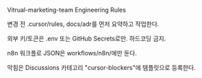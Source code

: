 
Vitrual-marketing-team Engineering Rules

변경 전 .cursor/rules, docs/adr를 먼저 요약하고 작업한다.

외부 키/토큰은 .env 또는 GitHub Secrets로만. 하드코딩 금지.

n8n 워크플로 JSON은 workflows/n8n/에만 둔다.

막힘은 Discussions 카테고리 "cursor-blockers"에 템플릿으로 등록한다.
